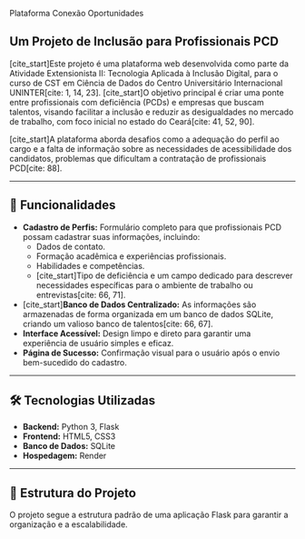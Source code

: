  Plataforma Conexão Oportunidades

## Um Projeto de Inclusão para Profissionais PCD

[cite_start]Este projeto é uma plataforma web desenvolvida como parte da Atividade Extensionista II: Tecnologia Aplicada à Inclusão Digital, para o curso de CST em Ciência de Dados do Centro Universitário Internacional UNINTER[cite: 1, 14, 23]. [cite_start]O objetivo principal é criar uma ponte entre profissionais com deficiência (PCDs) e empresas que buscam talentos, visando facilitar a inclusão e reduzir as desigualdades no mercado de trabalho, com foco inicial no estado do Ceará[cite: 41, 52, 90].

[cite_start]A plataforma aborda desafios como a adequação do perfil ao cargo e a falta de informação sobre as necessidades de acessibilidade dos candidatos, problemas que dificultam a contratação de profissionais PCD[cite: 88].

---

## 🚀 Funcionalidades

* **Cadastro de Perfis:** Formulário completo para que profissionais PCD possam cadastrar suas informações, incluindo:
    * Dados de contato.
    * Formação acadêmica e experiências profissionais.
    * Habilidades e competências.
    * [cite_start]Tipo de deficiência e um campo dedicado para descrever necessidades específicas para o ambiente de trabalho ou entrevistas[cite: 66, 71].
* [cite_start]**Banco de Dados Centralizado:** As informações são armazenadas de forma organizada em um banco de dados SQLite, criando um valioso banco de talentos[cite: 66, 67].
* **Interface Acessível:** Design limpo e direto para garantir uma experiência de usuário simples e eficaz.
* **Página de Sucesso:** Confirmação visual para o usuário após o envio bem-sucedido do cadastro.

---

## 🛠️ Tecnologias Utilizadas

* **Backend:** Python 3, Flask
* **Frontend:** HTML5, CSS3
* **Banco de Dados:** SQLite
* **Hospedagem:** Render

---

## 📁 Estrutura do Projeto

O projeto segue a estrutura padrão de uma aplicação Flask para garantir a organização e a escalabilidade.
